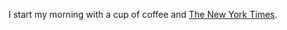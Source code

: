 I start my morning with a cup of coffee and
[The New York Times][NY Times].

[ny times]: http://www.nytimes.com/
